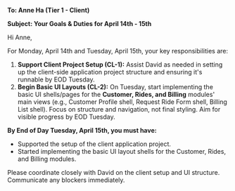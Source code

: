 **To: Anne Ha (Tier 1 - Client)**

**Subject: Your Goals & Duties for April 14th - 15th**

Hi Anne,

For Monday, April 14th and Tuesday, April 15th, your key responsibilities are:

1.  **Support Client Project Setup (CL-1):** Assist David as needed in setting up the client-side application project structure and ensuring it's runnable by EOD Tuesday.
2.  **Begin Basic UI Layouts (CL-2):** On Tuesday, start implementing the basic UI shells/pages for the **Customer, Rides, and Billing** modules' main views (e.g., Customer Profile shell, Request Ride Form shell, Billing List shell). Focus on structure and navigation, not final styling. Aim for visible progress by EOD Tuesday.

**By End of Day Tuesday, April 15th, you must have:**
*   Supported the setup of the client application project.
*   Started implementing the basic UI layout shells for the Customer, Rides, and Billing modules.

Please coordinate closely with David on the client setup and UI structure. Communicate any blockers immediately.